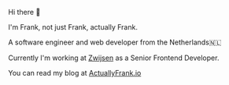 Hi there 👋

I'm Frank, not just Frank, actually Frank.

A software engineer and web developer from the Netherlands🇳🇱

Currently I'm working at [Zwijsen](https://zwijsen.nl) as a Senior Frontend Developer.

You can read my blog at [ActuallyFrank.io](https://actuallyfrank.io)
